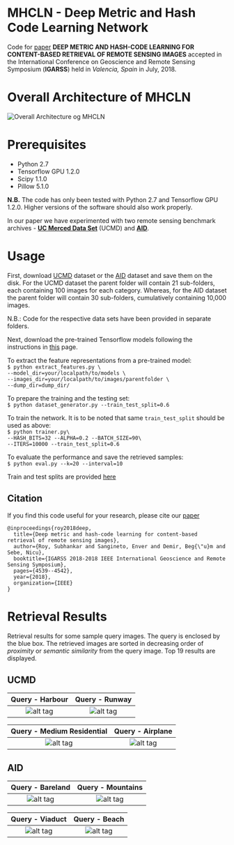 # MHCLN - Deep Metric and Hash Code Learning Network

Code for [paper](https://ieeexplore.ieee.org/abstract/document/8518381) 
**DEEP METRIC AND HASH-CODE LEARNING FOR CONTENT-BASED RETRIEVAL OF REMOTE SENSING IMAGES** 
accepted in the International Conference on Geoscience and Remote Sensing Symposium (**IGARSS**) 
held in *Valencia, Spain* in July, 2018.

# Overall Architecture of MHCLN

![Overall Architecture og MHCLN](./UCMD/imgs/overview_mhcln.png)

# Prerequisites
- Python 2.7
- Tensorflow GPU 1.2.0
- Scipy 1.1.0
- Pillow 5.1.0

**N.B.** The code has only been tested with Python 2.7 and Tensorflow GPU 1.2.0. Higher versions of the software should also work properly.

In our paper we have experimented with two remote sensing benchmark archives - [**UC Merced Data Set**](http://weegee.vision.ucmerced.edu/datasets/landuse.html) (UCMD) and [**AID**](https://arxiv.org/abs/1608.05167).  

# Usage
First, download [UCMD](http://weegee.vision.ucmerced.edu/datasets/landuse.html) dataset or the [AID](https://1drv.ms/u/s!AthY3vMZmuxChNR0Co7QHpJ56M-SvQ) dataset and save them on the disk. For the UCMD dataset the parent folder will contain 21 sub-folders, each containing 100 images for each category. Whereas, for the AID dataset the parent folder will contain 30 sub-folders, cumulatively containing 10,000 images.

N.B.: Code for the respective data sets have been provided in separate folders.

Next, download the pre-trained Tensorflow models following the instructions in [this](https://www.tensorflow.org/tutorials/image_recognition) page.

To extract the feature representations from a pre-trained model:  <br>
  `$ python extract_features.py \`  
    `--model_dir=your/localpath/to/models \`  
    `--images_dir=your/localpath/to/images/parentfolder \`  
    `--dump_dir=dump_dir/`  

To prepare the training and the testing set: <br>
  `$ python dataset_generator.py --train_test_split=0.6`
  
To train the network. It is to be noted that same `train_test_split` should be used as above: <br>
  `$ python trainer.py\`  
  `--HASH_BITS=32 --ALPHA=0.2 --BATCH_SIZE=90\`  
  `--ITERS=10000 --train_test_split=0.6`

To evaluate the performance and save the retrieved samples:<br>
  `$ python eval.py --k=20 --interval=10`

Train and test splits are provided [here](https://drive.google.com/open?id=13D3zrX0D0vr4Uz6aiZ9H9bsBr6No3vbm)

## Citation
If you find this code useful for your research, please cite our [paper](https://ieeexplore.ieee.org/abstract/document/8518381)
```
@inproceedings{roy2018deep,
  title={Deep metric and hash-code learning for content-based retrieval of remote sensing images},
  author={Roy, Subhankar and Sangineto, Enver and Demir, Beg{\"u}m and Sebe, Nicu},
  booktitle={IGARSS 2018-2018 IEEE International Geoscience and Remote Sensing Symposium},
  pages={4539--4542},
  year={2018},
  organization={IEEE}
}
```

# Retrieval Results  
Retrieval results for some sample query images. The query is enclosed by the blue box. The retrieved images are sorted in decreasing order of *proximity* or *semantic similarity* from the query image. Top 19 results are displayed.  

## UCMD  

Query - Harbour             |  Query - Runway 
:-------------------------:|:-------------------------:
![alt tag](./UCMD/imgs/sample_230.png)  |  ![alt tag](./UCMD/imgs/sample_460.png)  

Query - Medium Residential             |  Query - Airplane 
:-------------------------:|:-------------------------:
![alt tag](./UCMD/imgs/sample_560.png)  |  ![alt tag](./UCMD/imgs/sample_760.png)  

## AID  

Query - Bareland             |  Query - Mountains 
:-------------------------:|:-------------------------:
![alt tag](./AID/imgs/sample_199.png)  |  ![alt tag](./AID/imgs/sample_1999.png)  

Query - Viaduct             |  Query - Beach 
:-------------------------:|:-------------------------:
![alt tag](./AID/imgs/sample_3899.png)  |  ![alt tag](./AID/imgs/sample_399.png)
